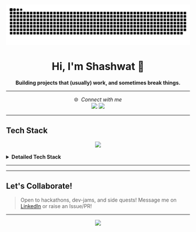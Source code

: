 <!-- Banner or animated GIF -->
<p align="center">
  <img src="https://github.com/Platane/snk/raw/output/github-contribution-grid-snake.svg" alt="snake animation" />
</p>

<h1 align="center">Hi, I'm Shashwat 👋</h1>
<p align="center"> <b>Building projects that (usually) work, and sometimes break things.</b> </p>

---

<div align="center">

🌐 &nbsp;*Connect with me*  
<a href="https://www.linkedin.com/in/shashwat-dewangan-408637246/"><img src="https://img.shields.io/badge/LinkedIn-%230077B5?style=for-the-badge&logo=linkedin&logoColor=white" /></a>
<a href="https://leetcode.com/u/shashwat444/"><img src="https://img.shields.io/badge/LeetCode-FFA116?style=for-the-badge&logo=LeetCode&logoColor=black" /></a>
  
</div>

---

## Tech Stack  
<p align="center">
  <img src="https://skillicons.dev/icons?i=cpp,html,css,js,react,nodejs,express,mongodb,mysql,git,github,tensorflow,scikitlearn,vercel,postman" />
</p>

<details>
  <summary><b>Detailed Tech Stack</b></summary>
  
  ![C++](https://img.shields.io/badge/c++-%2300599C.svg?style=for-the-badge&logo=c%2B%2B&logoColor=white)
  ![HTML5](https://img.shields.io/badge/html5-%23E34F26.svg?style=for-the-badge&logo=html5&logoColor=white)
  ![Render](https://img.shields.io/badge/Render-46E3B7.svg?style=for-the-badge&logo=render&logoColor=white)
  ![Express.js](https://img.shields.io/badge/express.js-%23404d59.svg?style=for-the-badge&logo=express&logoColor=%2361DAFB)
  ![NodeJS](https://img.shields.io/badge/node.js-6DA55F?style=for-the-badge&logo=node.js&logoColor=white)
  ![React](https://img.shields.io/badge/react-%2320232a.svg?style=for-the-badge&logo=react&logoColor=%2361DAFB)
  ![Socket.io](https://img.shields.io/badge/Socket.io-black?style=for-the-badge&logo=socket.io&badgeColor=010101)
  ![Vite](https://img.shields.io/badge/vite-%23646CFF.svg?style=for-the-badge&logo=vite&logoColor=white)
  ![MongoDB](https://img.shields.io/badge/MongoDB-%234ea94b.svg?style=for-the-badge&logo=mongodb&logoColor=white)
  ![MySQL](https://img.shields.io/badge/mysql-4479A1.svg?style=for-the-badge&logo=mysql&logoColor=white)
  ![scikit-learn](https://img.shields.io/badge/scikit--learn-%23F7931E.svg?style=for-the-badge&logo=scikit-learn&logoColor=white)
  ![TensorFlow](https://img.shields.io/badge/TensorFlow-%23FF6F00.svg?style=for-the-badge&logo=TensorFlow&logoColor=white)
  ![Git](https://img.shields.io/badge/git-%23F05033.svg?style=for-the-badge&logo=git&logoColor=white)
  ![GitHub](https://img.shields.io/badge/github-%23121011.svg?style=for-the-badge&logo=github&logoColor=white)
  ![Postman](https://img.shields.io/badge/Postman-FF6C37?style=for-the-badge&logo=postman&logoColor=white)
</details>

---



---



## Let's Collaborate!
> Open to hackathons, dev-jams, and side quests! Message me on [LinkedIn](https://www.linkedin.com/in/shashwat-dewangan-408637246/) or raise an Issue/PR!

---

<p align="center">
  <img src="https://capsule-render.vercel.app/api?type=waving&color=gradient&height=60&section=footer"/>
</p>
